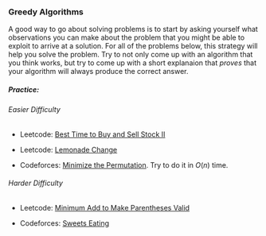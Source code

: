 ### Greedy Algorithms

A good way to go about solving problems is to start by asking yourself what observations you can make about the problem that you might be able to exploit to arrive at a solution. For all of the problems below, this strategy will help you solve the problem. Try to not only come up with an algorithm that you think works, but try to come up with a short explanaion that *proves* that your algorithm will always produce the correct answer.

##### Practice:

###### Easier Difficulty

- Leetcode: [Best Time to Buy and Sell Stock II](https://leetcode.com/problems/best-time-to-buy-and-sell-stock-ii/)

- Leetcode: [Lemonade Change](https://leetcode.com/problems/lemonade-change/)

- Codeforces: [Minimize the Permutation](https://codeforces.com/problemset/problem/1256/B). Try to do it in $O(n)$ time.

###### Harder Difficulty

- Leetcode: [Minimum Add to Make Parentheses Valid](https://leetcode.com/problems/minimum-add-to-make-parentheses-valid/)

- Codeforces: [Sweets Eating](https://codeforces.com/problemset/problem/1253/C)